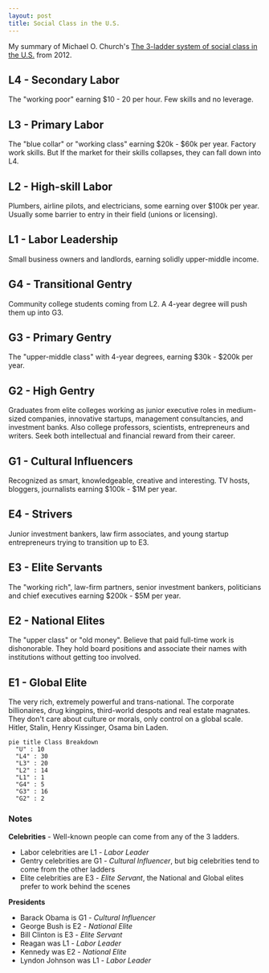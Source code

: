 ```yaml
---
layout: post
title: Social Class in the U.S.
---
```


My summary of Michael O. Church's [The 3-ladder system of social class in the U.S.](https://michaelochurch.wordpress.com/2012/09/09/the-3-ladder-system-of-social-class-in-the-u-s/) from 2012.

## L4 - Secondary Labor

The "working poor" earning $10 - 20 per hour. Few skills and no leverage.

## L3 - Primary Labor

The "blue collar" or "working class" earning $20k - $60k per year. Factory work skills. But If the market for their skills collapses, 
they can fall down into L4.

## L2 - High-skill Labor

Plumbers, airline pilots, and electricians, some earning over $100k per year. Usually some barrier to entry in their field (unions or licensing).

## L1 - Labor Leadership

Small business owners and landlords, earning solidly upper-middle income.

## G4 - Transitional Gentry

Community college students coming from L2. A 4-year degree will push them up into G3.

## G3 - Primary Gentry

The "upper-middle class" with 4-year degrees, earning $30k - $200k per year.

## G2 - High Gentry

Graduates from elite colleges working as junior executive roles in medium-sized companies, innovative startups, management consultancies, and investment banks.
Also college professors, scientists, entrepreneurs and writers. Seek both intellectual and financial reward from their career.

## G1 - Cultural Influencers

Recognized as smart, knowledgeable, creative and interesting. TV hosts, bloggers, journalists earning $100k - $1M per year.

## E4 - Strivers

Junior investment bankers, law firm associates, and young startup entrepreneurs trying to transition up to E3.

## E3 - Elite Servants

The "working rich", law-firm partners, senior investment bankers, politicians and chief executives earning $200k - $5M per year.

## E2 - National Elites

The "upper class" or "old money". Believe that paid full-time work is dishonorable. They hold board positions and associate their names 
with institutions without getting too involved.

## E1 - Global Elite

The very rich, extremely powerful and trans-national. The corporate billionaires, drug kingpins, third-world despots and real estate magnates. 
They don't care about culture or morals, only control on a global scale. Hitler, Stalin, Henry Kissinger, Osama bin Laden.

```mermaid
pie title Class Breakdown
  "U" : 10
  "L4" : 30
  "L3" : 20
  "L2" : 14
  "L1" : 1
  "G4" : 5
  "G3" : 16
  "G2" : 2
```

### Notes

**Celebrities** - Well-known people can come from any of the 3 ladders.

- Labor celebrities are L1 - *Labor Leader*
- Gentry celebrities are G1 - *Cultural Influencer*, but big celebrities tend to come from the other ladders
- Elite celebrities are E3 - *Elite Servant*, the National and Global elites prefer to work behind the scenes

**Presidents**

- Barack Obama is G1 - *Cultural Influencer*
- George Bush is E2 - *National Elite*
- Bill Clinton is E3 - *Elite Servant*
- Reagan was L1 - *Labor Leader*
- Kennedy was E2 - *National Elite*
- Lyndon Johnson was L1 - *Labor Leader*

